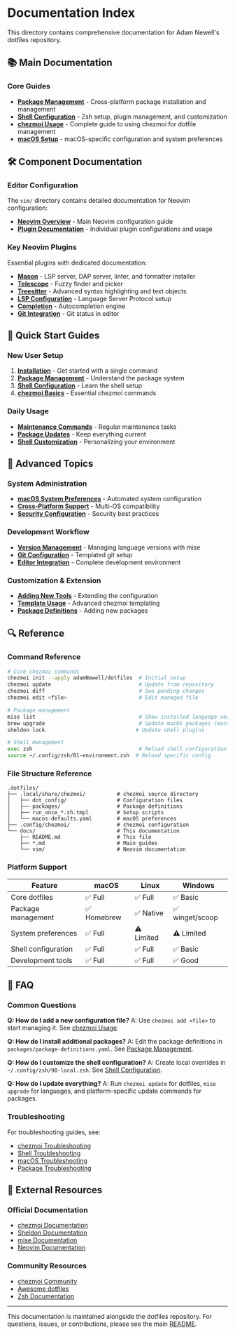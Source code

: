# Documentation Index

This directory contains comprehensive documentation for Adam Newell's dotfiles repository.

## 📚 Main Documentation

### Core Guides

- **[Package Management](PACKAGE_MANAGEMENT.md)** - Cross-platform package installation and management
- **[Shell Configuration](SHELL_CONFIGURATION.md)** - Zsh setup, plugin management, and customization  
- **[chezmoi Usage](CHEZMOI_USAGE.md)** - Complete guide to using chezmoi for dotfile management
- **[macOS Setup](MACOS_SETUP.md)** - macOS-specific configuration and system preferences

## 🛠️ Component Documentation

### Editor Configuration

The `vim/` directory contains detailed documentation for Neovim configuration:

- **[Neovim Overview](vim/README.md)** - Main Neovim configuration guide
- **[Plugin Documentation](vim/plugins/)** - Individual plugin configurations and usage

### Key Neovim Plugins

Essential plugins with dedicated documentation:

- **[Mason](vim/plugins/mason.md)** - LSP server, DAP server, linter, and formatter installer
- **[Telescope](vim/plugins/telescope.md)** - Fuzzy finder and picker
- **[Treesitter](vim/plugins/treesitter.md)** - Advanced syntax highlighting and text objects
- **[LSP Configuration](vim/plugins/nvim-lspconfig.md)** - Language Server Protocol setup
- **[Completion](vim/plugins/nvim-cmp.md)** - Autocompletion engine
- **[Git Integration](vim/plugins/gitsigns.md)** - Git status in editor

## 🚀 Quick Start Guides

### New User Setup

1. **[Installation](#installation)** - Get started with a single command
2. **[Package Management](PACKAGE_MANAGEMENT.md#quick-start)** - Understand the package system
3. **[Shell Configuration](SHELL_CONFIGURATION.md#overview)** - Learn the shell setup
4. **[chezmoi Basics](CHEZMOI_USAGE.md#quick-reference)** - Essential chezmoi commands

### Daily Usage

- **[Maintenance Commands](CHEZMOI_USAGE.md#common-operations)** - Regular maintenance tasks
- **[Package Updates](PACKAGE_MANAGEMENT.md#updating-tools)** - Keep everything current
- **[Shell Customization](SHELL_CONFIGURATION.md#customization)** - Personalizing your environment

## 🔧 Advanced Topics

### System Administration

- **[macOS System Preferences](MACOS_SETUP.md#system-preferences)** - Automated system configuration
- **[Cross-Platform Support](PACKAGE_MANAGEMENT.md#platform-differences)** - Multi-OS compatibility
- **[Security Configuration](MACOS_SETUP.md#security-privacy)** - Security best practices

### Development Workflow

- **[Version Management](PACKAGE_MANAGEMENT.md#programming-languages)** - Managing language versions with mise
- **[Git Configuration](CHEZMOI_USAGE.md#templates)** - Templated git setup
- **[Editor Integration](vim/README.md)** - Complete development environment

### Customization & Extension

- **[Adding New Tools](SHELL_CONFIGURATION.md#adding-new-tools)** - Extending the configuration
- **[Template Usage](CHEZMOI_USAGE.md#templates)** - Advanced chezmoi templating
- **[Package Definitions](PACKAGE_MANAGEMENT.md#adding-new-tools)** - Adding new packages

## 🔍 Reference

### Command Reference

```bash
# Core chezmoi commands
chezmoi init --apply adamNewell/dotfiles  # Initial setup
chezmoi update                            # Update from repository
chezmoi diff                              # See pending changes
chezmoi edit <file>                       # Edit managed file

# Package management
mise list                                 # Show installed language versions
brew upgrade                              # Update macOS packages (macOS)
sheldon lock                             # Update shell plugins

# Shell management
exec zsh                                  # Reload shell configuration
source ~/.config/zsh/01-environment.zsh  # Reload specific config
```

### File Structure Reference

```
.dotfiles/
├── .local/share/chezmoi/          # chezmoi source directory
│   ├── dot_config/                # Configuration files
│   ├── packages/                  # Package definitions
│   ├── run_once_*.sh.tmpl         # Setup scripts
│   └── macos-defaults.yaml        # macOS preferences
├── .config/chezmoi/               # chezmoi configuration
└── docs/                          # This documentation
    ├── README.md                  # This file
    ├── *.md                       # Main guides
    └── vim/                       # Neovim documentation
```

### Platform Support

| Feature | macOS | Linux | Windows |
|---------|-------|-------|---------|
| Core dotfiles | ✅ Full | ✅ Full | ✅ Basic |
| Package management | ✅ Homebrew | ✅ Native | ✅ winget/scoop |
| System preferences | ✅ Full | ⚠️ Limited | ⚠️ Limited |
| Shell configuration | ✅ Full | ✅ Full | ✅ Basic |
| Development tools | ✅ Full | ✅ Full | ✅ Good |

## 🤔 FAQ

### Common Questions

**Q: How do I add a new configuration file?**
A: Use `chezmoi add <file>` to start managing it. See [chezmoi Usage](CHEZMOI_USAGE.md#adding-new-configuration).

**Q: How do I install additional packages?**
A: Edit the package definitions in `packages/package-definitions.yaml`. See [Package Management](PACKAGE_MANAGEMENT.md#adding-new-tools).

**Q: How do I customize the shell configuration?**
A: Create local overrides in `~/.config/zsh/90-local.zsh`. See [Shell Configuration](SHELL_CONFIGURATION.md#local-overrides).

**Q: How do I update everything?**
A: Run `chezmoi update` for dotfiles, `mise upgrade` for languages, and platform-specific update commands for packages.

### Troubleshooting

For troubleshooting guides, see:
- [chezmoi Troubleshooting](CHEZMOI_USAGE.md#troubleshooting)
- [Shell Troubleshooting](SHELL_CONFIGURATION.md#troubleshooting)
- [macOS Troubleshooting](MACOS_SETUP.md#troubleshooting)
- [Package Troubleshooting](PACKAGE_MANAGEMENT.md#troubleshooting)

## 🔗 External Resources

### Official Documentation

- [chezmoi Documentation](https://www.chezmoi.io/)
- [Sheldon Documentation](https://sheldon.cli.rs/)
- [mise Documentation](https://mise.jdx.dev/)
- [Neovim Documentation](https://neovim.io/doc/)

### Community Resources

- [chezmoi Community](https://github.com/twpayne/chezmoi/discussions)
- [Awesome dotfiles](https://github.com/webpro/awesome-dotfiles)
- [Zsh Documentation](https://zsh.sourceforge.io/Doc/)

---

This documentation is maintained alongside the dotfiles repository. For questions, issues, or contributions, please see the main [README](../README.md).